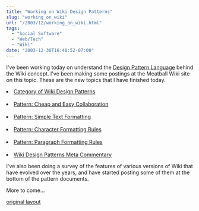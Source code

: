 ```yaml
---
title: "Working on Wiki Design Patterns"
slug: "working_on_wiki"
url: "/2003/12/working_on_wiki.html"
tags:
  - "Social Software"
  - "Web/Tech"
  - "Wiki"
date: "2003-12-30T16:40:52-07:00"
---
```

<p>I've been working today on understand the <a href="http://www.designmatrix.com/pl/index.html">Design Pattern Language</a> behind the Wiki concept. I've been making some postings at the Meatball Wiki site on this topic. These are the new topics that I have finished today.</p>
<p><li><a href="http://www.usemod.com/cgi-bin/mb.pl?CategoryWikiDesignPatterns">Category of Wiki Design Patterns</a></li><br />
<li><a href="http://www.usemod.com/cgi-bin/mb.pl?CheapAndEasyCollaboration">Pattern: Cheap and Easy Collaboration</a></li><br />
<li><a href="http://www.usemod.com/cgi-bin/mb.pl?SimpleTextFormatting">Pattern: Simple Text Formatting</a></li><br />
<li><a href="http://www.usemod.com/cgi-bin/mb.pl?CharacterFormattingRules">Pattern: Character Formatting Rules</a></li><br />
<li><a href="http://www.usemod.com/cgi-bin/mb.pl?ParagraphFormattingRules">Pattern: Paragraph Formatting Rules</a></li><br />
<li><a href="http://www.usemod.com/cgi-bin/mb.pl?WikiDesignPatternsMetaCommentary">Wiki Design Patterns Meta Commentary</a></li></p>
<p>I've also been doing a survey of the features of various versions of Wiki that have evolved over the years, and have started posting some of them at the bottom of the pattern documents.</p>
<p>More to come...</p>
<p class="previous"><a href="/previous/2003/12/working_on_wiki.html" rel="syndication nofollow" class="u-syndication" >original layout</a></p>
